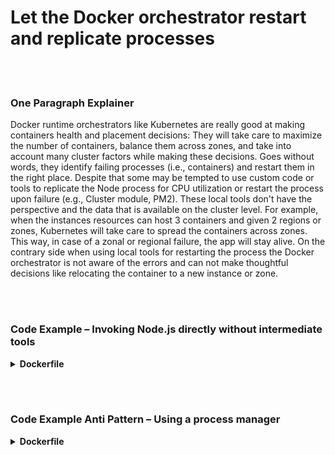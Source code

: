 # Let the Docker orchestrator restart and replicate processes

<br/><br/>

### One Paragraph Explainer

Docker runtime orchestrators like Kubernetes are really good at making containers health and placement decisions: They will take care to maximize the number of containers, balance them across zones, and take into account many cluster factors while making these decisions. Goes without words, they identify failing processes (i.e., containers) and restart them in the right place. Despite that some may be tempted to use custom code or tools to replicate the Node process for CPU utilization or restart the process upon failure (e.g., Cluster module, PM2). These local tools don't have the perspective and the data that is available on the cluster level. For example, when the instances resources can host 3 containers and given 2 regions or zones, Kubernetes will take care to spread the containers across zones. This way, in case of a zonal or regional failure, the app will stay alive. On the contrary side when using local tools for restarting the process the Docker orchestrator is not aware of the errors and can not make thoughtful decisions like relocating the container to a new instance or zone.

<br/><br/>

### Code Example – Invoking Node.js directly without intermediate tools

<details>

<summary><strong>Dockerfile</strong></summary>

```dockerfile
FROM node:12-slim

# The build logic comes here

CMD ["node", "index.js"]
```

</details>

<br/><br/>

### Code Example Anti Pattern – Using a process manager

<details>

<summary><strong>Dockerfile</strong></summary>

```dockerfile
FROM node:12-slim

# The build logic comes here

CMD ["pm2-runtime", "indes.js"]
```

</details>
